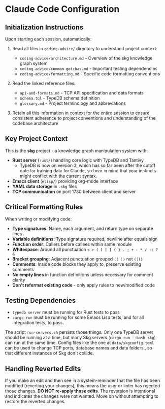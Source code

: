 # Claude Code Configuration

## Initialization Instructions

Upon starting each session, automatically:

1. Read all files in `coding-advice/` directory to understand project context:
   - `coding-advice/architecture.md` - Overview of the skg knowledge graph system
   - `coding-advice/common-gotchas.md` - Important testing dependencies
   - `coding-advice/formatting.md` - Specific code formatting conventions

2. Read the linked reference files:
   - `api-and-formats.md` - TCP API specification and data formats
   - `schema.tql` - TypeDB schema definition
   - `glossary.md` - Project terminology and abbreviations

3. Retain all this information in context for the entire session to ensure consistent adherence to project conventions and understanding of the codebase architecture

## Key Project Context

This is the **skg** project - a knowledge graph manipulation system with:
- **Rust server** (`rust/`) handling core logic with TypeDB and Tantivy
  - TypeDB is now on version 3, which has so far been after the cutoff date for training data for Claude, so bear in mind that your instincts might conflict with the current syntax.
- **Emacs client** (`elisp/`) providing org-mode interface
- **YAML data storage** in `.skg` files
- **TCP communication** on port 1730 between client and server

## Critical Formatting Rules

When writing or modifying code:
- **Type signatures**: Name, each argument, and return type on separate lines
- **Variable definitions**: Type signature required, newline after equals sign
- **Function order**: Callers before callees within same module
- **Whitespace**: Around all punctuation `< > ( ) [ ] { } . ; + - * / :: ? &`
- **Bracket grouping**: Adjacent punctuation grouped `(( ))` not `(())`
- **Comments**: Inside code blocks they apply to, preserve existing comments
- **No empty lines** in function definitions unless necessary for comment clarity
- **Don't reformat existing code** - only apply rules to new/modified code

## Testing Dependencies

- `typedb server` must be running for Rust tests to pass
- `cargo run` must be running for some Emacs Lisp tests, and for all integration tests, to pass.

The script `run-servers.sh` persists those things. Only one TypeDB server should be running at a time, but many Skg servers (`cargo run --bash skg`) can run at the same time. Config files like the one at `data/skgconfig.toml` can be used to change TCP ports, database names and data folders,, so that different instances of Skg don't collide.

## Handling Reverted Edits

If you make an edit and then see in a system-reminder that the file has been modified (reverting your changes), this means the user or linter has rejected those changes. **DO NOT re-apply those edits**. The reversion is intentional and indicates the changes were not wanted. Move on without attempting to restore the reverted changes.

